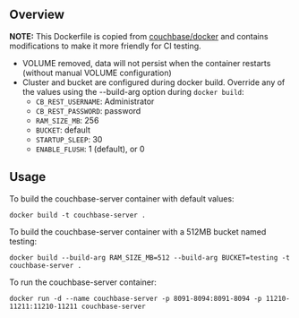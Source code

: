 ## Overview
**NOTE:** This Dockerfile is copied from [couchbase/docker](https://github.com/couchbase/docker/blob/master/community/couchbase-server/4.5.0) and contains modifications to make it more friendly for CI testing.
- VOLUME removed, data will not persist when the container restarts (without manual VOLUME configuration)
- Cluster and bucket are configured during docker build.  Override any of the values using the --build-arg option during `docker build`:
	- `CB_REST_USERNAME`: Administrator
	- `CB_REST_PASSWORD`: password
	- `RAM_SIZE_MB`: 256
	- `BUCKET`: default
	- `STARTUP_SLEEP`: 30
	- `ENABLE_FLUSH`: 1 (default), or 0

## Usage
To build the couchbase-server container with default values:

`docker build -t couchbase-server .`

To build the couchbase-server container with a 512MB bucket named testing:

`docker build --build-arg RAM_SIZE_MB=512 --build-arg BUCKET=testing -t couchbase-server .`

To run the couchbase-server container:

`docker run -d --name couchbase-server -p 8091-8094:8091-8094 -p 11210-11211:11210-11211 couchbase-server`
